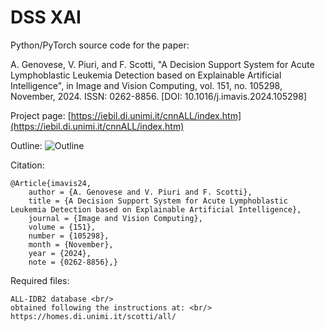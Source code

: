 # DSS XAI

Python/PyTorch source code for the paper:

A. Genovese, V. Piuri, and F. Scotti, 
"A Decision Support System for Acute Lymphoblastic Leukemia Detection based on Explainable Artificial Intelligence", 
in Image and Vision Computing, vol. 151, no. 105298, November, 2024. ISSN: 0262-8856. 
[DOI: 10.1016/j.imavis.2024.105298]
	
Project page:
[https://iebil.di.unimi.it/cnnALL/index.htm](https://iebil.di.unimi.it/cnnALL/index.htm)
    
Outline:
![Outline](https://iebil.di.unimi.it/cnnALL/imgs/outline_dssxai.jpg "Outline")

Citation:

    @Article{imavis24,
        author = {A. Genovese and V. Piuri and F. Scotti},
        title = {A Decision Support System for Acute Lymphoblastic Leukemia Detection based on Explainable Artificial Intelligence},
        journal = {Image and Vision Computing},
        volume = {151},
        number = {105298},
        month = {November},
        year = {2024},
        note = {0262-8856},}
    
Required files:
    
    ALL-IDB2 database <br/>
    obtained following the instructions at: <br/>
    https://homes.di.unimi.it/scotti/all/
